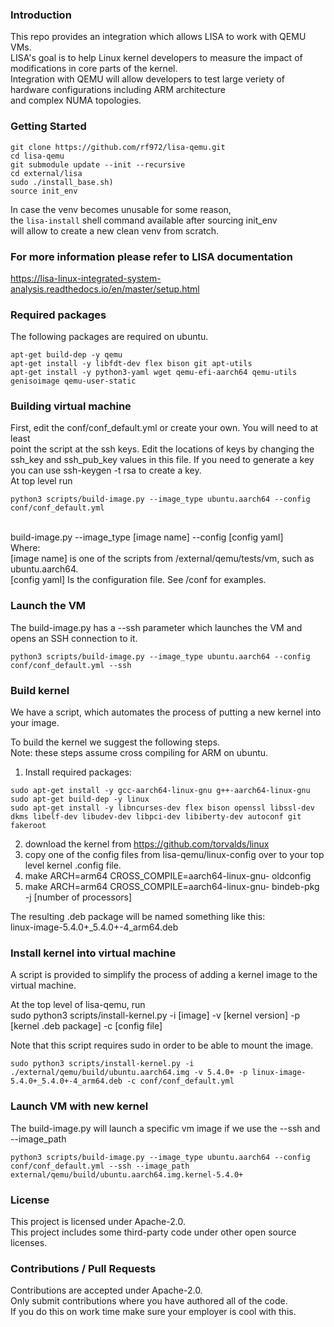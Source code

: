 ### Introduction

This repo provides an integration which allows LISA to work with QEMU VMs.<br/>
LISA's goal is to help Linux kernel developers to measure the impact of modifications in core parts of the kernel.<br/>
Integration with QEMU will allow developers to test large veriety of hardware configurations including ARM architecture<br/>
and complex NUMA topologies.

### Getting Started
```
git clone https://github.com/rf972/lisa-qemu.git
cd lisa-qemu
git submodule update --init --recursive
cd external/lisa
sudo ./install_base.sh)
source init_env
```

In case the venv becomes unusable for some reason,<br/>
the `lisa-install` shell command available after sourcing init_env<br/>
will allow to create a new clean venv from scratch.<br/>

### For more information please refer to LISA documentation
https://lisa-linux-integrated-system-analysis.readthedocs.io/en/master/setup.html
### Required packages
The following packages are required on ubuntu.<br/>
```
apt-get build-dep -y qemu
apt-get install -y libfdt-dev flex bison git apt-utils
apt-get install -y python3-yaml wget qemu-efi-aarch64 qemu-utils genisoimage qemu-user-static
```
### Building virtual machine
First, edit the conf/conf_default.yml or create your own.  You will need to at least <br/>
point the script at the ssh keys.  Edit the locations of keys by changing the ssh_key and ssh_pub_key values in this file.  If you need to generate a key you can use ssh-keygen -t rsa to create a key.<br/>
At top level run<br/>
```
python3 scripts/build-image.py --image_type ubuntu.aarch64 --config conf/conf_default.yml
```
<br/>
build-image.py --image_type [image name] --config [config yaml]<br/>
    Where:<br/>
      [image name] is one of the scripts from /external/qemu/tests/vm, such as ubuntu.aarch64.<br/>
      [config yaml] Is the configuration file.  See /conf for examples.<br/>

### Launch the VM
The build-image.py has a --ssh parameter which launches the VM and opens an SSH connection to it.<br/>
```
python3 scripts/build-image.py --image_type ubuntu.aarch64 --config conf/conf_default.yml --ssh
```
### Build kernel
We have a script, which automates the process of putting a new kernel into your image.

To build the kernel we suggest the following steps.  <br/>
Note: these steps assume cross compiling for ARM on ubuntu.<br/>
1) Install required packages: <br/>
 ```
sudo apt-get install -y gcc-aarch64-linux-gnu g++-aarch64-linux-gnu
sudo apt-get build-dep -y linux
sudo apt-get install -y libncurses-dev flex bison openssl libssl-dev dkms libelf-dev libudev-dev libpci-dev libiberty-dev autoconf git fakeroot
```
2) download the kernel from https://github.com/torvalds/linux <br/>
3) copy one of the config files from lisa-qemu/linux-config over to your top level kernel .config file. <br/>
4) make ARCH=arm64 CROSS_COMPILE=aarch64-linux-gnu- oldconfig <br/>
5) make ARCH=arm64 CROSS_COMPILE=aarch64-linux-gnu- bindeb-pkg -j [number of processors] <br/>

The resulting .deb package will be named something like this: <br/>
linux-image-5.4.0+_5.4.0+-4_arm64.deb<br/>

### Install kernel into virtual machine <br/>
A script is provided to simplify the process of adding a kernel image to the virtual machine. <br/>

At the top level of lisa-qemu, run<br/>
sudo python3 scripts/install-kernel.py -i [image] -v [kernel version] -p [kernel .deb package] -c [config file]<br/>

Note that this script requires sudo in order to be able to mount the image.<br/>
```
sudo python3 scripts/install-kernel.py -i ./external/qemu/build/ubuntu.aarch64.img -v 5.4.0+ -p linux-image-5.4.0+_5.4.0+-4_arm64.deb -c conf/conf_default.yml
```

### Launch VM with new kernel
The build-image.py will launch a specific vm image if we use the --ssh and --image_path <br/>
```
python3 scripts/build-image.py --image_type ubuntu.aarch64 --config conf/conf_default.yml --ssh --image_path external/qemu/build/ubuntu.aarch64.img.kernel-5.4.0+
```

### License
This project is licensed under Apache-2.0.<br/>
This project includes some third-party code under other open source licenses.<br/>

### Contributions / Pull Requests
Contributions are accepted under Apache-2.0.<br/>
Only submit contributions where you have authored all of the code.<br/>
If you do this on work time make sure your employer is cool with this.<br/>
